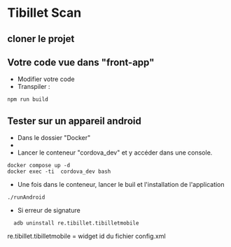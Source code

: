 # Tibillet Scan

## cloner le projet

## Votre code vue dans "front-app"
- Modifier votre code   
- Transpiler :
```
npm run build
```

## Tester sur un appareil android
- Dans le dossier "Docker"
- 
- Lancer le conteneur "cordova_dev" et y accéder dans une console.
```
docker compose up -d
docker exec -ti  cordova_dev bash
```

- Une fois dans le conteneur, lancer le buil et l'installation de l'application
```
./runAndroid
```

- Si erreur de signature
```
  adb uninstall re.tibillet.tibilletmobile
```
re.tibillet.tibilletmobile = widget id du fichier config.xml
